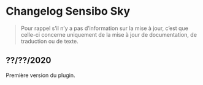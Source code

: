 # Changelog Sensibo Sky

> Pour rappel s’il n’y a pas d’information sur la mise à jour, c’est que celle-ci concerne uniquement de la mise à jour de documentation, de traduction ou de texte.

## ??/??/2020

Première version du plugin.

